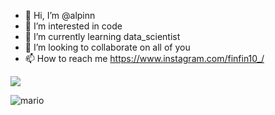 - 👋 Hi, I’m @alpinn
- 👀 I’m interested in code
- 🌱 I’m currently learning data_scientist
- 💞️ I’m looking to collaborate on all of you
- 📫 How to reach me https://www.instagram.com/finfin10_/

<a target="blank"><img align="center" src="https://user-images.githubusercontent.com/91880482/162707233-27e46ea0-2f48-40f3-b5aa-f5dd982445db.png"/></a>
<!---
alpinn/alpinn is a ✨ special ✨ repository because its `README.md` (this file) appears on your GitHub profile.
You can click the Preview link to take a look at your changes.
--->
![mario](https://user-images.githubusercontent.com/91880482/162707233-27e46ea0-2f48-40f3-b5aa-f5dd982445db.png)
